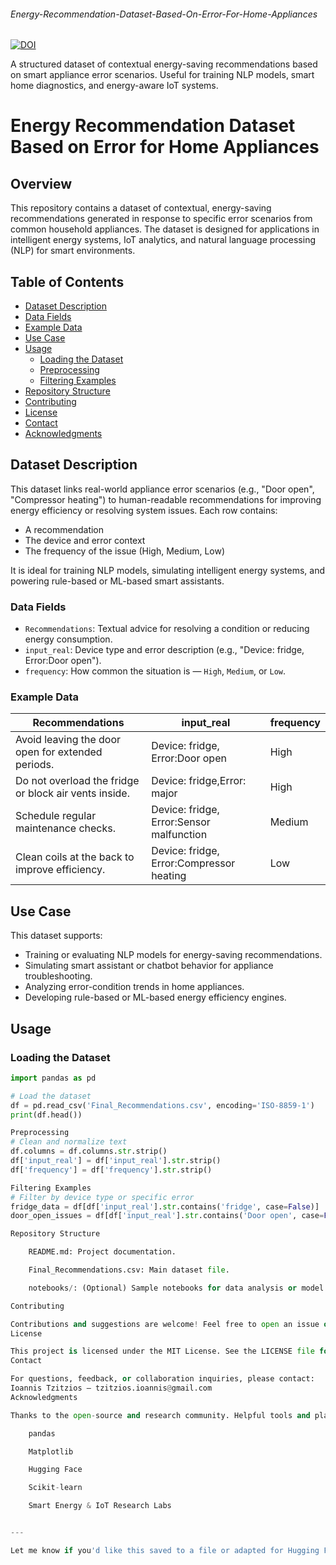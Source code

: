 ###### Energy-Recommendation-Dataset-Based-On-Error-For-Home-Appliances  
<a href="https://sandbox.zenodo.org/doi/10.5072/zenodo.XXXXX"><img src="https://sandbox.zenodo.org/badge/807105539.svg" alt="DOI"></a>

A structured dataset of contextual energy-saving recommendations based on smart appliance error scenarios. Useful for training NLP models, smart home diagnostics, and energy-aware IoT systems.

# Energy Recommendation Dataset Based on Error for Home Appliances

## Overview
This repository contains a dataset of contextual, energy-saving recommendations generated in response to specific error scenarios from common household appliances. The dataset is designed for applications in intelligent energy systems, IoT analytics, and natural language processing (NLP) for smart environments.

## Table of Contents
- [Dataset Description](#dataset-description)
- [Data Fields](#data-fields)
- [Example Data](#example-data)
- [Use Case](#use-case)
- [Usage](#usage)
  - [Loading the Dataset](#loading-the-dataset)
  - [Preprocessing](#preprocessing)
  - [Filtering Examples](#filtering-examples)
- [Repository Structure](#repository-structure)
- [Contributing](#contributing)
- [License](#license)
- [Contact](#contact)
- [Acknowledgments](#acknowledgments)

## Dataset Description
This dataset links real-world appliance error scenarios (e.g., "Door open", "Compressor heating") to human-readable recommendations for improving energy efficiency or resolving system issues. Each row contains:
- A recommendation
- The device and error context
- The frequency of the issue (High, Medium, Low)

It is ideal for training NLP models, simulating intelligent energy systems, and powering rule-based or ML-based smart assistants.

### Data Fields
- `Recommendations`: Textual advice for resolving a condition or reducing energy consumption.
- `input_real`: Device type and error description (e.g., "Device: fridge, Error:Door open").
- `frequency`: How common the situation is — `High`, `Medium`, or `Low`.

### Example Data

| Recommendations                                         | input_real                                      | frequency |
|---------------------------------------------------------|--------------------------------------------------|-----------|
| Avoid leaving the door open for extended periods.       | Device: fridge, Error:Door open                 | High      |
| Do not overload the fridge or block air vents inside.   | Device: fridge,Error: major                     | High      |
| Schedule regular maintenance checks.                    | Device: fridge, Error:Sensor malfunction        | Medium    |
| Clean coils at the back to improve efficiency.          | Device: fridge, Error:Compressor heating        | Low       |

## Use Case
This dataset supports:
- Training or evaluating NLP models for energy-saving recommendations.
- Simulating smart assistant or chatbot behavior for appliance troubleshooting.
- Analyzing error-condition trends in home appliances.
- Developing rule-based or ML-based energy efficiency engines.

## Usage

### Loading the Dataset
```python
import pandas as pd

# Load the dataset
df = pd.read_csv('Final_Recommendations.csv', encoding='ISO-8859-1')
print(df.head())

Preprocessing
# Clean and normalize text
df.columns = df.columns.str.strip()
df['input_real'] = df['input_real'].str.strip()
df['frequency'] = df['frequency'].str.strip()

Filtering Examples
# Filter by device type or specific error
fridge_data = df[df['input_real'].str.contains('fridge', case=False)]
door_open_issues = df[df['input_real'].str.contains('Door open', case=False)]

Repository Structure

    README.md: Project documentation.

    Final_Recommendations.csv: Main dataset file.

    notebooks/: (Optional) Sample notebooks for data analysis or model development.

Contributing

Contributions and suggestions are welcome! Feel free to open an issue or submit a pull request if you’d like to enhance this dataset or provide a use case.
License

This project is licensed under the MIT License. See the LICENSE file for more details.
Contact

For questions, feedback, or collaboration inquiries, please contact:
Ioannis Tzitzios – tzitzios.ioannis@gmail.com
Acknowledgments

Thanks to the open-source and research community. Helpful tools and platforms:

    pandas

    Matplotlib

    Hugging Face

    Scikit-learn

    Smart Energy & IoT Research Labs


---

Let me know if you'd like this saved to a file or adapted for Hugging Face, Zenodo, or another platform!
